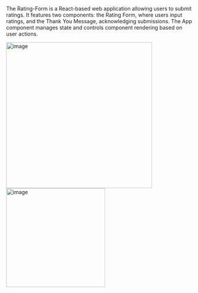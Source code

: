 The Rating-Form is a React-based web application allowing users to submit ratings. It features two components: the Rating Form, where users input ratings, and the Thank You Message, acknowledging submissions. The App component manages state and controls component rendering based on user actions.

<img width="392" alt="image" src="https://github.com/shazkhan2/Rating-form/assets/115549210/521ef5cd-82b5-4bec-be47-e61027c9d095">

<img width="266" alt="image" src="https://github.com/shazkhan2/Rating-form/assets/115549210/eda1655b-8535-40b9-94b4-552598fe9594">

